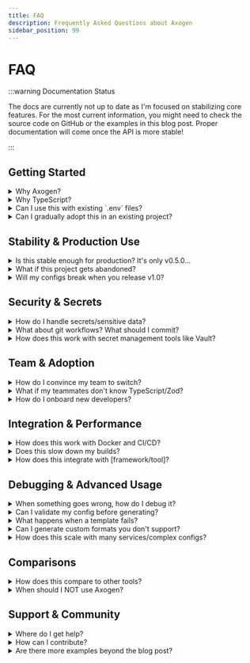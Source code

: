 ```yaml
---
title: FAQ
description: Frequently Asked Questions about Axogen
sidebar_position: 99
---
```


# FAQ

:::warning Documentation Status

The docs are currently not up to date as I'm focused on stabilizing core
features. For the most current information, you might need to check the source
code on GitHub or the examples in this blog post. Proper documentation will come
once the API is more stable!

:::

## Getting Started

<details>
<summary>Why Axogen?</summary>

Because it's simple to set up and use. It eliminates many dumb errors in early
development - you know, those "why is staging broken?" moments when you forgot
to update one config file but not the others.

The whole point is having one source of truth for your configuration. Write it
once in TypeScript, generate everywhere. No more hunting through a dozen files
to change a database URL.

</details>

<details>
<summary>Why TypeScript?</summary>

Most people already know TypeScript. It's a simple language, but you can do
ANYTHING in it. Your config isn't bound to my system - you can make it as
complex as you want. I just give you the building blocks.

Want conditional logic based on environment? Go for it. Need to calculate
values? TypeScript's got you. Want to import utilities from other files? Do it.
It's just code.

</details>

<details>
<summary>Can I use this with existing `.env` files?</summary>

Mostly yes! Just rename your existing `.env` file to `.env.axogen`, then create
an Axogen config that generates your original `.env` file.

Your app keeps working exactly the same, but now you get type safety and can
generate other formats from the same data.

</details>

<details>
<summary>Can I gradually adopt this in an existing project?</summary>

Definitely! Start with one config file. Maybe generate your main `.env` file
from Axogen, but leave everything else as-is.

Once you see the value, you can gradually add more targets - your Docker Compose
file, Kubernetes manifests, whatever. No need to migrate everything at once.

</details>

## Stability & Production Use

<details>
<summary>Is this stable enough for production? It's only v0.5.0...</summary>

Fair question! The API has stabilized significantly since the early days. v0.5.0
introduces the new factory function API and many core features are now solid.

That said, you're right to be cautious. The generated files are just normal
`.env` files and such, so worst case you can stop using Axogen and keep the
generated configs. Your app never actually depends on Axogen at runtime.

Start with non-critical projects, see how it feels, then decide if you trust it
for production.

</details>

<details>
<summary>What if this project gets abandoned?</summary>

Valid concern for a solo developer project. Here's the thing though: Axogen
isn't just a side project - it's the backbone of
[AxonotesCore](https://github.com/axonotes/AxonotesCore), my main project that
I'm actively building and plan to keep working on for the long haul.

As long as I'm developing AxonotesCore (which I very likely will be), Axogen
will keep getting attention and improvements. It's not going anywhere because I
literally can't work without it anymore.

Plus, even if something happened, Axogen generates standard files (.env, Docker
configs, etc.). Your generated configs keep working - you'd just lose the
ability to regenerate them from the TypeScript source.

Think of it as a build tool, not a runtime dependency.

</details>

<details>
<summary>Will my configs break when you release v1.0?</summary>

Probably some breaking changes, yeah. I'm still figuring out the best APIs. But
I'll provide migration guides and try to make upgrades as smooth as possible.

For now, pin to a specific version if stability is critical:
`npm install @axonotes/axogen@0.5.0`

</details>

## Security & Secrets

<details>
<summary>How do I handle secrets/sensitive data?</summary>

Currently, put them in the `.env.axogen` file. Just **don't push this file to
git** (add it to your `.gitignore`!).

I'm open to more sophisticated secret management in the future - maybe
integration with secret managers or encrypted environment files. But for now,
treat `.env.axogen` like you would any other `.env` file with secrets.

</details>

<details>
<summary>What about git workflows? What should I commit?</summary>

**Commit:**

- `axogen.config.ts` (your configuration logic)
- Generated files like `.env.example` or `docker-compose.yml` (if they don't
  contain secrets)

**Don't commit:**

- `.env.axogen` (contains your actual secrets)
- Generated files with secrets in them

**Pro tip:** Generate a `.env.example` target with placeholder values for new
developers.

</details>

<details>
<summary>How does this work with secret management tools like Vault?</summary>

Not directly integrated yet, but you could write TypeScript code in your config
that fetches from Vault at generation time. Or use Axogen to generate the config
files, then let your deployment pipeline inject secrets.

This is definitely something I want to improve. Open an issue if you have
specific requirements!

</details>

## Team & Adoption

<details>
<summary>How do I convince my team to switch?</summary>

Honestly? If you're convinced, you'll find a way. Show them how it prevents the
"oops, I forgot to update the staging config" bugs.

Or just start using it yourself and let them see how much smoother your
deployments become.

</details>

<details>
<summary>What if my teammates don't know TypeScript/Zod?</summary>

Start simple. A basic Axogen config is just variable declarations - not much
TypeScript knowledge needed. The validation errors are pretty clear too.

For complex logic, maybe one person writes the config and others just update
`.env.axogen` values. You don't need everyone to be a TypeScript expert.

</details>

<details>
<summary>How do I onboard new developers?</summary>

1. They clone the repo
2. Copy `.env.axogen.example` to `.env.axogen` and fill in their values
3. Run `axogen generate`
4. Everything else just works

Much better than the current "here's a .env.example file that's probably out of
date, good luck!"

</details>

## Integration & Performance

<details>
<summary>How does this work with Docker and CI/CD?</summary>

Great question! You can generate Docker Compose files, Kubernetes manifests,
whatever. The key is running `axogen generate` as part of your build process.

In your Dockerfile:

```dockerfile
COPY axogen.config.ts .env.axogen ./
RUN axogen generate
```

Or in your CI pipeline before building. The generated files then get packaged
normally.

</details>

<details>
<summary>Does this slow down my builds?</summary>

Shouldn't! Generation is pretty fast (10,000 configs in ~2 seconds), and you
only run it when config actually changes.

That said, I haven't optimized for build performance yet. If it becomes a
bottleneck, let me know!

</details>

<details>
<summary>How does this integrate with [framework/tool]?</summary>

Since Axogen generates standard files, it should work with anything. Generate
your `.env` file, and Next.js/Vite/whatever loads it normally.

For framework-specific optimizations (like generating `next.config.js`
directly), I'm open to adding templates or plugins. File an issue with your use
case!

</details>

## Debugging & Advanced Usage

<details>
<summary>When something goes wrong, how do I debug it?</summary>

Few strategies:

1. **Use `--dry-run`** to see what would be generated
2. **Check the generated files** - they're just text files you can inspect
3. **Add `console.log` statements** in your config - it's just TypeScript!
4. **Start simple** - comment out complex logic and gradually add it back

The error messages should be pretty clear thanks to Zod, but if you're stuck,
file an issue with your config.

</details>

<details>
<summary>Can I validate my config before generating?</summary>

Yep! Use the `--dry-run` flag:

```bash
axogen generate --dry-run
```

This shows you what would be generated without actually writing files.

</details>

<details>
<summary>What happens when a template fails?</summary>

The goal is to give you a nice warning and not break your stuff. Good developer
experience is the priority.

That said, I literally built this in 3 days. So I can't promise everything works
perfectly yet. It'll get better over time. If something breaks, file an issue!

</details>

<details>
<summary>Can I generate custom formats you don't support?</summary>

Absolutely! Use the `template` type:

```typescript
import {defineConfig, template} from "@axonotes/axogen";

export default defineConfig({
    targets: {
        custom: template({
            path: "my-config.xml",
            template: "my-template.xml.njk",
            engine: "nunjucks", // (default: "nunjucks")
            variables: env,
        }),
    },
});
```

Any format you can template, Axogen can generate. I use Nunjucks for templating.

</details>

<details>
<summary>How does this scale with many services/complex configs?</summary>

Good question - I honestly don't know yet! The biggest config I've tested is
AxonotesCore with ~3 services.

If you try it with 20+ services and it breaks, let me know what went wrong.
Performance should be fine (it's mostly just JSON manipulation), but the config
might get unwieldy to maintain.

</details>

## Comparisons

<details>
<summary>How does this compare to other tools?</summary>

**JavaScript/TypeScript:**

- **dotenv, cross-env**: Only load `.env` files. No generation, no type safety.
- **@nestjs/config, convict**: Framework-specific. Still need to manually sync
  different formats.

**Python:**

- **dynaconf, pydantic-settings**: Python-only. No multi-format generation from
  one source.

**Go:**

- **Viper, envconfig**: Go-only. Great for Go apps, but doesn't help with
  Docker, K8s, etc.

**Rust:**

- **config-rs, figment**: Rust-only. Same limitation.

**Infrastructure:**

- **Terraform, Pulumi**: Infrastructure as code. Overkill for app config.
- **Ansible, Chef**: Server configuration management. Different problem space.
- **Helm, Kustomize**: Kubernetes-specific templating.

**The key difference:** Axogen works for ANY project in ANY language. Your Go
API, Python scripts, Docker configs, Kubernetes manifests - all from one
TypeScript config. Plus you get type safety, secret detection, backup system,
and a task runner for free.

Most tools are either language-specific OR format-specific. Axogen is
language-agnostic AND multi-format.

</details>

<details>
<summary>When should I NOT use Axogen?</summary>

- **Simple single-service apps** - dotenv is probably fine
- **You hate TypeScript** - this isn't going to change your mind
- **You need enterprise features** - use a proper config management platform
- **Your team is allergic to new tools** - don't force it
- **You have complex secret rotation requirements** - use a real secret manager

</details>

## Support & Community

<details>
<summary>Where do I get help?</summary>

- **GitHub Issues**: For bugs and feature requests
- **Discord**: For questions and ideas

It's just me for now, so please be patient! I'll do my best to help.

</details>

<details>
<summary>How can I contribute?</summary>

Open issues, submit PRs, or just try it and tell me what breaks! I'm especially
interested in:

- Real-world use cases I haven't thought of
- Templates for popular tools (K8s, Terraform, etc.)
- Better error messages and DX improvements
- Performance optimizations

Check the [GitHub repo](https://github.com/axonotes/axogen) for contribution
guidelines.

</details>

<details>
<summary>Are there more examples beyond the blog post?</summary>

There are a few more examples in the docs under the examples tab, but fair
warning - the docs are probably not up to date right now. I'm focused on getting
the core features stable first, so I can write good documentation that I don't
have to constantly rewrite.

Once the API settles down more, I'll invest properly in comprehensive examples
and tutorials. For now, the blog post is your best bet for understanding what
Axogen can do.

If you build something cool with Axogen, I'd love to feature it as an example
once the docs are in better shape!

</details>
